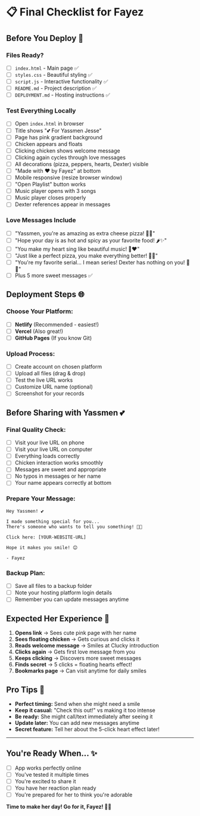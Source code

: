 # 📋 Final Checklist for Fayez

## Before You Deploy 🚀

### Files Ready?

- [ ] `index.html` - Main page ✅
- [ ] `styles.css` - Beautiful styling ✅
- [ ] `script.js` - Interactive functionality ✅
- [ ] `README.md` - Project description ✅
- [ ] `DEPLOYMENT.md` - Hosting instructions ✅

### Test Everything Locally

- [ ] Open `index.html` in browser
- [ ] Title shows "💕 For Yassmen Jesse"
- [ ] Page has pink gradient background
- [ ] Chicken appears and floats
- [ ] Clicking chicken shows welcome message
- [ ] Clicking again cycles through love messages
- [ ] All decorations (pizza, peppers, hearts, Dexter) visible
- [ ] "Made with ❤️ by Fayez" at bottom
- [ ] Mobile responsive (resize browser window)
- [ ] "Open Playlist" button works
- [ ] Music player opens with 3 songs
- [ ] Music player closes properly
- [ ] Dexter references appear in messages

### Love Messages Include

- [ ] "Yassmen, you're as amazing as extra cheese pizza! 🍕💕"
- [ ] "Hope your day is as hot and spicy as your favorite food! 🌶️✨"
- [ ] "You make my heart sing like beautiful music! 🎵❤️"
- [ ] "Just like a perfect pizza, you make everything better! 🍕😊"
- [ ] "You're my favorite serial... I mean series! Dexter has nothing on you! 🔪💕"
- [ ] Plus 5 more sweet messages ✅

## Deployment Steps 🌐

### Choose Your Platform:

- [ ] **Netlify** (Recommended - easiest!)
- [ ] **Vercel** (Also great!)
- [ ] **GitHub Pages** (If you know Git)

### Upload Process:

- [ ] Create account on chosen platform
- [ ] Upload all files (drag & drop)
- [ ] Test the live URL works
- [ ] Customize URL name (optional)
- [ ] Screenshot for your records

## Before Sharing with Yassmen 💕

### Final Quality Check:

- [ ] Visit your live URL on phone
- [ ] Visit your live URL on computer
- [ ] Everything loads correctly
- [ ] Chicken interaction works smoothly
- [ ] Messages are sweet and appropriate
- [ ] No typos in messages or her name
- [ ] Your name appears correctly at bottom

### Prepare Your Message:

```
Hey Yassmen! 💕

I made something special for you...
There's someone who wants to tell you something! 🐔✨

Click here: [YOUR-WEBSITE-URL]

Hope it makes you smile! 😊

- Fayez
```

### Backup Plan:

- [ ] Save all files to a backup folder
- [ ] Note your hosting platform login details
- [ ] Remember you can update messages anytime

## Expected Her Experience 🥰

1. **Opens link** → Sees cute pink page with her name
2. **Sees floating chicken** → Gets curious and clicks it
3. **Reads welcome message** → Smiles at Clucky introduction
4. **Clicks again** → Gets first love message from you
5. **Keeps clicking** → Discovers more sweet messages
6. **Finds secret** → 5 clicks = floating hearts effect!
7. **Bookmarks page** → Can visit anytime for daily smiles

## Pro Tips 🌟

- **Perfect timing:** Send when she might need a smile
- **Keep it casual:** "Check this out!" vs making it too intense
- **Be ready:** She might call/text immediately after seeing it
- **Update later:** You can add new messages anytime
- **Secret feature:** Tell her about the 5-click heart effect later!

---

## You're Ready When... ✨

- [ ] App works perfectly online
- [ ] You've tested it multiple times
- [ ] You're excited to share it
- [ ] You have her reaction plan ready
- [ ] You're prepared for her to think you're adorable

**Time to make her day! Go for it, Fayez! 🚀💕**
